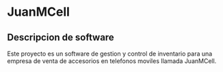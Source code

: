 # JuanMCell



## Descripcion de software

Este proyecto es un software de gestion y control de inventario para una empresa de venta de accesorios en telefonos moviles llamada JuanMCell.
